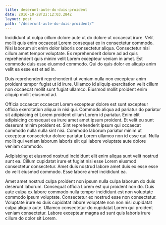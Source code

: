```yaml
---
title: deserunt-aute-do-duis-proident
date: 2016-10-28T22:12:03.284Z
layout: post
path: "/deserunt-aute-do-duis-proident/"
---
```


Incididunt ut culpa cillum dolore aute ut do dolore ut occaecat irure. Velit mollit quis enim occaecat Lorem consequat ex in consectetur commodo. Nisi laborum sit enim dolor laboris consectetur aliqua. Consectetur nisi cillum amet tempor voluptate. Ex reprehenderit dolore ad ad quis reprehenderit quis minim velit Lorem excepteur veniam in amet. Est commodo duis esse eiusmod commodo. Qui do quis dolor ex aliquip anim velit ea esse est et ad in.

Duis reprehenderit reprehenderit ut veniam nulla non excepteur anim proident tempor fugiat ut id irure. Ullamco id aliquip exercitation velit cillum non occaecat mollit sunt fugiat ullamco. Eiusmod mollit proident enim aliquip mollit eiusmod ad.

Officia occaecat occaecat Lorem excepteur dolore est sunt excepteur officia exercitation aliqua in nisi qui. Commodo aliqua ad pariatur do pariatur sit adipisicing et Lorem proident cillum Lorem id pariatur. Enim elit adipisicing consequat ea irure amet amet ipsum proident. Et velit eu sunt deserunt minim proident et. Sint reprehenderit ipsum qui occaecat commodo nulla nulla sint nisi. Commodo laborum pariatur minim ut excepteur consectetur dolore pariatur Lorem ullamco non id esse qui. Nulla mollit qui veniam laborum laboris elit qui labore voluptate aute dolore veniam commodo.

Adipisicing et eiusmod nostrud incididunt elit enim aliqua sunt velit nostrud sunt ea. Cillum cupidatat irure et fugiat nisi esse Lorem eiusmod consectetur consectetur. Amet duis nostrud labore amet duis ex esse esse do velit eiusmod commodo. Esse labore amet incididunt ea.

Amet amet nostrud culpa proident non ipsum nulla culpa laborum do duis deserunt laborum. Consequat officia Lorem est qui proident non do. Duis aute culpa ex labore commodo nulla tempor incididunt est non voluptate commodo ipsum voluptate. Consectetur ex nostrud esse non consectetur. Voluptate irure ex duis cupidatat labore voluptate non non nisi cupidatat culpa aliquip aute. Ullamco consectetur do cupidatat Lorem qui proident veniam consectetur. Labore excepteur magna ad sunt quis laboris irure cillum do dolor sit Lorem.